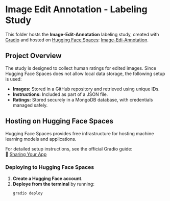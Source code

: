 # Image Edit Annotation - Labeling Study

This folder hosts the **Image-Edit-Annotation** labeling study, created with [Gradio](https://www.gradio.app/) and hosted on [Hugging Face Spaces](https://huggingface.co/spaces): [Image-Edi-Annotation](https://huggingface.co/spaces/piadonabauer/Image-Edit-Annotation).

## Project Overview

The study is designed to collect human ratings for edited images. Since Hugging Face Spaces does not allow local data storage, the following setup is used:

- **Images:** Stored in a GitHub repository and retrieved using unique IDs.
- **Instructions:** Included as part of a JSON file.
- **Ratings:** Stored securely in a MongoDB database, with credentials managed safely.

## Hosting on Hugging Face Spaces

Hugging Face Spaces provides free infrastructure for hosting machine learning models and applications. 

For detailed setup instructions, see the official Gradio guide:  
🔗 [Sharing Your App](https://www.gradio.app/guides/sharing-your-app)

### Deploying to Hugging Face Spaces

1. **Create a Hugging Face account**.
2. **Deploye from the terminal** by running:
   ```bash
   gradio deploy

